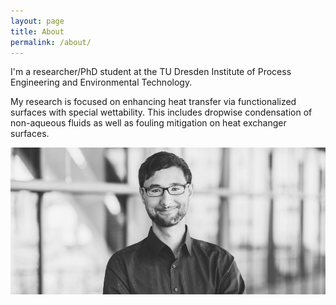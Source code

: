 ```yaml
---
layout: page
title: About
permalink: /about/
---
```


I'm a researcher/PhD student at the TU Dresden Institute of Process Engineering and Environmental Technology.

My research is focused on enhancing heat transfer via functionalized surfaces with special wettability. This includes dropwise condensation of non-aqueous fluids as well as fouling mitigation on heat exchanger surfaces.

![Jakob Sablowski](/assets/js.jpg)